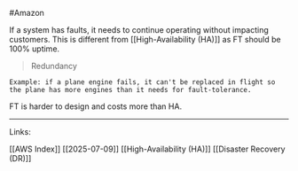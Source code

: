 #Amazon 

If a system has faults, it needs to continue operating without impacting customers.
This is different from [[High-Availability (HA)]] as FT should be 100% uptime. 

>Redundancy

	Example: if a plane engine fails, it can't be replaced in flight so the plane has more engines than it needs for fault-tolerance. 


FT is harder to design and costs more than HA. 

---
Links:

[[AWS Index]]
[[2025-07-09]]
[[High-Availability (HA)]]
[[Disaster Recovery (DR)]]
